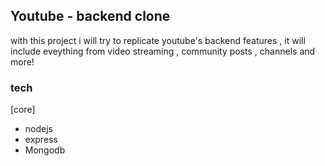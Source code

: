 ## Youtube - backend clone

with this project i will try to replicate youtube's backend features , it will include eveything from video streaming , community posts , channels and more!

### tech

[core]
- nodejs
- express
- Mongodb


